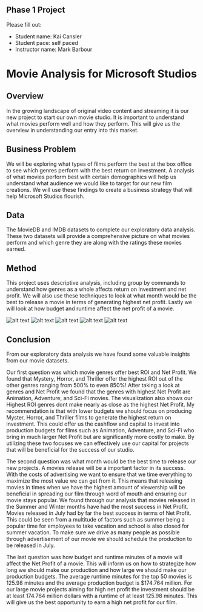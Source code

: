 ## Phase 1 Project

Please fill out:
* Student name: Kai Cansler
* Student pace: self paced
* Instructor name: Mark Barbour

# Movie Analysis for Microsoft Studios


## Overview
In the growing landscape of original video content and streaming it is our new project to start our own movie studio. It is important to understand what movies perform well and how they perform. This will give us the overview in understanding our entry into this market.

## Business Problem
We will be exploring what types of films perform the best at the box office to see which genres perform with the best return on investment. A analysis of what movies perform best with certain demographics will help us understand what audience we would like to target for our new film creations. We will use these findings to create a business strategy that will help Microsoft Studios flourish.

## Data
The MovieDB and IMDB datasets to complete our exploratory data analysis. These two datasets will provide a comprehensive picture on what movies perform and which genre they are along with the ratings these movies earned.

## Method
This project uses descriptive analysis, including group by commands to understand how genres as a whole affects return on investment and net profit. We will also use these techniques to look at what month would be the best to release a movie in terms of generating highest net profit. Lastly we will look at how budget and runtime affect the net profit of a movie.

![alt text](https://github.com/kai_cansler/movie_analysis/blob/main/mean_np_genre.png?raw=true)
![alt text](https://github.com/kai_cansler/movie_analysis/blob/main/mean_np_month.png?raw=true)
![alt text](https://github.com/kai_cansler/movie_analysis/blob/main/mean_roi_genre.png?raw=true)
![alt text](https://github.com/kai_cansler/movie_analysis/blob/main/mean_roi_month.png?raw=true)
![alt text](https://github.com/kai_cansler/movie_analysis/blob/main/runtime_budget.png?raw=true)

## Conclusion
From our exploratory data analysis we have found some valuable insights from our movie datasets. 

Our first question was which movie genres offer best ROI and Net Profit. We found that Mystery, Horror, and Thriller offer the highest ROI out of the other genres ranging from 500% to even 850%! After taking a look at genres and Net Profit we found that the genres with highest Net Profit are Animation,  Adventure, and Sci-Fi movies. The visualization also shows our Highest ROI genres dont make nearly as close as the highest Net Profit. My recommendation is that with lower budgets we should focus on producing Myster, Horror, and Thriller films to generate the highest return on investment. This could offer us the cashflow and capital to invest into production budgets for films such as Animation, Adventure, and Sci-Fi who bring in much larger Net Profit but are significantly more costly to make. By utilizing these two focuses we can effectively use our capital for projects that will be beneficial for the success of our studio.

The second question was what month would be the best time to release our new projects. A movies release will be a important factor in its success. With the costs of advertising we want to ensure that we time everything to maximize the most value we can get from it. This means that releasing movies in times when we have the highest amount of viewership will be beneficial in spreading our film through word of mouth and ensuring our movie stays popular. We found through our analysis that movies released in the Summer and Winter months have had the most success in Net Profit. Movies released in July had by far the best success in terms of Net Profit. This could be seen from a multitude of factors such as summer being a popular time for employees to take vacation and school is also closed for summer vacation. To make sure we drive as many people as possible through advertisement of our movie we should schedule the production to be released in July.

The last question was how budget and runtime minutes of a movie will affect the Net Profit of a movie. This will inform us on how to strategize how long we should make our production and how large we should make our production budgets. The average runtime minutes for the top 50 movies is 125.98 minutes and the average production budget is $174.764 million. For our large movie projects aiming for high net profit the investment should be at least 174.764 million dollars with a runtime of at least 125.98 minutes. This will give us the best opportunity to earn a high net profit for our film.